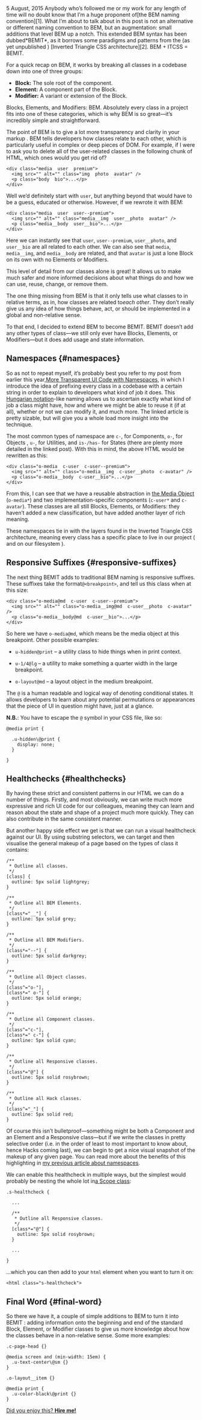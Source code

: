 <section class="layout__item desk-three-fifths post"><time class="post__date"
datetime="2015-08-05">5 August, 2015</time>
Anybody who’s followed me or my work for any length of time will no doubt
know that I’m a huge proponent of[the BEM naming convention][1]. What I’m
about to talk about in this post is not an alternative or different naming 
convention to BEM, but an augmentation: small additions that level BEM up a 
notch. This extended BEM syntax has been dubbed*BEMIT*, as it borrows some
paradigms and patterns from the (as yet unpublished
) [Inverted Triangle CSS architecture][2]. BEM + ITCSS = BEMIT.

For a quick recap on BEM, it works by breaking all classes in a codebase down
into one of three groups:

*   **Block:** The sole root of the component.
*   **Element:** A component part of the Block.
*   **Modifier:** A variant or extension of the Block.

Blocks, Elements, and Modifiers: BEM. Absolutely every class in a project fits
into one of these categories, which is why BEM is so great—it’s incredibly 
simple and straightforward.

The point of BEM is to give a lot more transparency and clarity in your markup
. BEM tells developers how classes relate to each other, which is particularly 
useful in complex or deep pieces of DOM. For example, if I were to ask you to 
delete all of the user-related classes in the following chunk of HTML, which 
ones would you get rid of?

    <div class="media  user  premium">
      <img src="" alt="" class="img  photo  avatar" />
      <p class="body  bio">...</p>
    </div>
    

Well we’d definitely start with `user`, but anything beyond that would have to
be a guess, educated or otherwise. However, if we rewrote it with BEM:

    <div class="media  user  user--premium">
      <img src="" alt="" class="media__img  user__photo  avatar" />
      <p class="media__body  user__bio">...</p>
    </div>
    

Here we can instantly see that `user`, `user--premium`, `user__photo`, and 
`user__bio` are all related to each other. We can also see that `media`, 
`media__img`, and `media__body` are related, and that `avatar` is just a lone
Block on its own with no Elements or Modifiers.

This level of detail from our classes alone is great! It allows us to make much
safer and more informed decisions about what things do and how we can use, reuse,
change, or remove them.

The one thing missing from BEM is that it only tells use what classes to in
relative terms, as in, how classes are related to*each other*. They don’t
really give us any idea of how things behave, act, or should be implemented in a
global and non-relative sense.

To that end, I decided to extend BEM to become BEMIT. BEMIT doesn’t add any
other types of class—we still only ever have Blocks, Elements, or Modifiers—but 
it does add usage and state information.

## Namespaces {#namespaces}

So as not to repeat myself, it’s probably best you refer to my post from
earlier this year,[More Transparent UI Code with Namespaces][3], in which I
introduce the idea of prefixing every class in a codebase with a certain string 
in order to explain to developers what kind of job it does. This
[Hungarian notation][4]-like naming allows us to ascertain exactly what kind of
job a class might have, how and where we might be able to reuse it (if at all), 
whether or not we can modify it, and much more. The linked article is pretty 
sizable, but will give you a whole load more insight into the technique.

The most common types of namespace are `c-`, for Components, `o-`, for Objects
, `u-`, for Utilities, and `is-/has-` for States (there are plenty more
detailed in the linked post). With this in mind, the above HTML would be 
rewritten as this:

    <div class="o-media  c-user  c-user--premium">
      <img src="" alt="" class="o-media__img  c-user__photo  c-avatar" />
      <p class="o-media__body  c-user__bio">...</p>
    </div>
    

From this, I can see that we have a reusable abstraction in 
[the Media Object][5] (`o-media*`) and two implementation-specific components
(`c-user*` and `c-avatar`). These classes are all still Blocks, Elements, or
Modifiers: they haven’t added a new classification, but have added another layer
of rich meaning.

These namespaces tie in with the layers found in the Inverted Triangle CSS
architecture, meaning every class has a specific place to live in our project (
and on our filesystem
).

## Responsive Suffixes {#responsive-suffixes}

The next thing BEMIT adds to traditional BEM naming is responsive suffixes.
These suffixes take the format`@<breakpoint>`, and tell us this class
when at this size:

    <div class="o-media@md  c-user  c-user--premium">
      <img src="" alt="" class="o-media__img@md  c-user__photo  c-avatar" />
      <p class="o-media__body@md  c-user__bio">...</p>
    </div>
    

So here we have `o-media@md`, which means be the media object at this
breakpoint. Other possible examples:

*   `u-hidden@print` – a utility class to hide things when in print context.
*   `u-1/4@lg` – a utility to make something a quarter width in the large
    breakpoint.
   
*   `o-layout@md` – a layout object in the medium breakpoint.

The `@` is a human readable and logical way of denoting conditional states. It
allows developers to learn about any potential permutations or appearances that 
the piece of UI in question might have, just at a glance.

**N.B.**: You have to escape the `@` symbol in your CSS file, like so:

    @media print {
    
      .u-hidden\@print {
        display: none;
      }
    
    }
    

## Healthchecks {#healthchecks}

By having these strict and consistent patterns in our HTML we can do a number
of things. Firstly, and most obviously, we can write much more expressive and 
rich UI code for our colleagues, meaning they can learn and reason about the 
state and shape of a project much more quickly. They can also contribute in the 
same consistent manner.

But another happy side effect we get is that we can run a visual healthcheck
against our UI. By using substring selectors, we can target and then visualise 
the general makeup of a page based on the types of class it contains:

    /**
     * Outline all classes.
     */
    [class] {
      outline: 5px solid lightgrey;
    }
    
    /**
     * Outline all BEM Elements.
     */
    [class*="__"] {
      outline: 5px solid grey;
    }
    
    /**
     * Outline all BEM Modifiers.
     */
    [class*="--"] {
      outline: 5px solid darkgrey;
    }
    
    /**
     * Outline all Object classes.
     */
    [class^="o-"],
    [class*=" o-"] {
      outline: 5px solid orange;
    }
    
    /**
     * Outline all Component classes.
     */
    [class^="c-"],
    [class*=" c-"] {
      outline: 5px solid cyan;
    }
    
    /**
     * Outline all Responsive classes.
     */
    [class*="@"] {
      outline: 5px solid rosybrown;
    }
    
    /**
     * Outline all Hack classes.
     */
    [class^="_"] {
      outline: 5px solid red;
    }
    

Of course this isn’t bulletproof—something might be both a Component and an
Element and a Responsive class—but if we write the classes in pretty selective 
order (i.e. in the order of least to most important to know about, hence Hacks 
coming last), we can begin to get a nice visual snapshot of the makeup of any 
given page. You can read more about the benefits of this highlighting in
[my previous article about namespaces][6].

We can enable this healthcheck in multiple ways, but the simplest would
probably be nesting the whole lot in[a Scope class][7]:

    .s-healthcheck {
    
      ...
    
      /**
       * Outline all Responsive classes.
       */
      [class*="@"] {
        outline: 5px solid rosybrown;
      }
    
      ...
    
    }
    

…which you can then add to your `html` element when you want to turn it on:

    <html class="s-healthcheck">
    

## Final Word {#final-word}

So there we have it, a couple of simple additions to BEM to turn it into BEMIT
: adding information onto the beginning and end of the standard Block, Element, 
or Modifier classes to give us more knowledge about how the classes behave in a 
non-relative sense. Some more examples:

    .c-page-head {}
    
    @media screen and (min-width: 15em) {
      .u-text-center\@sm {}
    }
    
    .o-layout__item {}
    
    @media print {
      .u-color-black\@print {}
    }
    

[Did you enjoy this? **Hire me!**][8] </section>


 [1]: http://csswizardry.com/2013/01/mindbemding-getting-your-head-round-bem-syntax/
 [2]: https://twitter.com/itcss_io
 [3]: http://csswizardry.com/2015/03/more-transparent-ui-code-with-namespaces/
 [4]: https://en.wikipedia.org/wiki/Hungarian_notation

 [5]: http://www.stubbornella.org/content/2010/06/25/the-media-object-saves-hundreds-of-lines-of-code/

 [6]: http://csswizardry.com/2015/03/more-transparent-ui-code-with-namespaces/#highlight-types-of-namespace

 [7]: http://csswizardry.com/2015/03/more-transparent-ui-code-with-namespaces/#scope-namespaces-s-
 [8]: http://csswizardry.com/work/